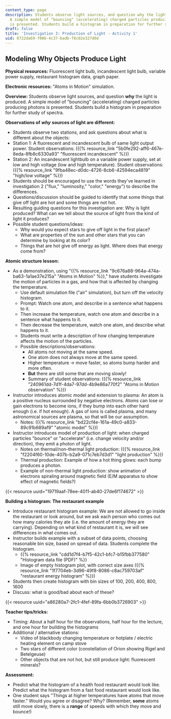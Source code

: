 ```yaml
---
content_type: page
description: Students observe light sources, and question why the light is produced.
  A simple model of "bouncing" (accelerating) charged particles producing photons
  is presented. Students build a histogram in preparation for further study of spectra.
draft: false
title: 'Investigation 3: Production of Light - Activity 1'
uid: 0722da69-f006-4c37-badb-f8c02e327d6d
---
```

## **Modeling Why Objects Produce Light**

**Physical resources:** Fluorescent light bulb, incandescent light bulb, variable power supply, restaurant histogram data, graph paper.

**Electronic resources:** "Atoms in Motion" simulation.

**Overview:** Students observe light sources, and question **why** the light is produced. A simple model of "bouncing" (accelerating) charged particles producing photons is presented. Students build a histogram in preparation for further study of spectra.

**Observations of** ***why*** **sources of light are different:**

- Students observe two stations, and ask questions about what is different about the objects:
- Station 1: A fluorescent and incandescent bulb of same light output power. Student observations: ({{% resource_link "5b0fe292-aff6-467e-8eda-8fb8c6330a93" "fluorescent incandescent" %}})
- Station 2: An incandescent lightbulb on a variable power supply, set at low and high voltage (low and high temperature). Student observations: ({{% resource_link "9fba48ec-d0dc-4726-8cb6-42594eca4819" "high/low voltage" %}})
- Students should be encouraged to use the words they've learned in investigation 2 ("flux," "luminosity," "color," "energy") to describe the differences.
- Questions/discussion should be guided to identify that some things that give off light are hot and some things are not hot.
- Resulting guiding questions for this investigation are: Why is light produced? What can we tell about the source of light from the kind of light it produces?
- Possible student questions/ideas:
    - Why would you expect stars to give off light in the first place?
    - What are properties of the sun and other stars that you can determine by looking at its color?
    - Things that are hot give off energy as light. Where does that energy come from?

**Atomic structure lesson:**

- As a demonstration, using "{{% resource_link "9c676a88-964a-474a-ba63-1a1ae37e215a" "Atoms in Motion" %}}," have students investigate the motion of particles in a gas, and how that is affected by changing the temperature.
    - Use default simulation file ("air" simulation), but turn off the velocity histogram.
    - Prompt: Watch one atom, and describe in a sentence what happens to it.
    - Then increase the temperature, watch one atom and describe in a sentence what happens to it.
    - Then decrease the temperature, watch one atom, and describe what happens to it.
    - Students must write a description of how changing temperature affects the motion of the particles.
    - Possible descriptions/observations:
        - All atoms not moving at the same speed.
        - One atom does not always move at the same speed.
        - Higher temperature → move faster, so atoms bump harder and more often.
        - **But** there are still some that are moving slowly!
        - Summary of student observations: ({{% resource_link "240961dd-7d1f-4da7-97dd-4b9e86a770f2" "Atoms in Motion observation" %}})
- Instructor introduces atomic model and extension to plasma: An atom is a positive nucleus surrounded by negative electrons. Atoms can lose or gain electrons to become ions, if they bump into each other hard enough (i.e. if hot enough). A gas of ions is called plasma, and many astronomical sources are plasma, so that will be our assumption.
    - Notes: ({{% resource_link "bd22cf4e-161a-49c0-a833-89c91b689af9" "atomic model" %}})
- Instructor introduces model of production of light: when charged particles "bounce" or "accelerate" (i.e. change velocity and/or direction), they emit a photon of light.
    - Notes on thermal/non-thermal light production: ({{% resource_link "f2204f60-10de-407b-b2a9-071c7eb7d3d1" "light production" %}})
    - Thermal production: Example of how a hot thing glows: each bump produces a photon.
    - Example of non-thermal light production: show animation of electrons spiraling around magnetic field (E/M apparatus to show effect of magnetic fields?)

{{< resource uuid="19719aaf-78ee-4011-ab40-27de6f174672" >}}

**Building a histogram: The restaurant example**

- Introduce restaurant histogram example: We are not allowed to go inside the restaurant or look around, but we ask each person who comes out how many calories they ate (i.e. the amount of energy they are carrying). Depending on what kind of restaurant it is, we will see differences in what comes out.
- Instructor builds example with a subset of data points, choosing reasonable bin size, based on spread of data. Students complete the histogram.
    - {{% resource_link "cdd1d7f4-b7f5-42c1-bfc7-b15fbb377580" "Histogram data file (PDF)" %}}
    - Image of empty histogram plot, with correct size axes ({{% resource_link "1f7704eb-3d96-49f8-8086-c8ac759703af" "restaurant energy histogram" %}})
- Students then create histogram with bin sizes of 100, 200, 400, 800, 1600
- Discuss: what is good/bad about each of these?

{{< resource uuid="a86280a7-2fc1-4fef-89fa-6bb0b3726903" >}}

**Teacher tips/tricks:**

- Timing: About a half hour for the observations, half hour for the lecture, and one hour for building the histograms
- Additional / alternative stations:
    - Video of blackbody changing temperature or hotplate / electric heating element on camp stove
    - Two stars of different color (constellation of Orion showing Rigel and Betelgeuse)
    - Other objects that are not hot, but still produce light: fluorescent minerals?

**Assessment:**

- Predict what the histogram of a health food restaurant would look like. Predict what the histogram from a fast food restaurant would look like.
- One student says "Things at higher temperatures have atoms that move faster." Would you agree or disagree? Why? (Remember, **some** atoms still move slowly, there is a **range** of speeds with which they move and bounce!)